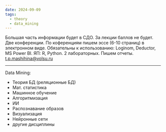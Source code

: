 ```yaml
---
date: 2024-09-09
tags:
  - theory
  - data_mining
---
```

Большая часть информации будет в СДО.
За лекции баллов не будет.
Две конференции. По коференциям пишем эссе (6-10 страниц) в электронном виде.
Обязательны к использованию: Loginom, Deductor, MS Power BI. ЯП: R, Python.
2 лабораторных. Пишем отчеты.
t.p.mashihina@volsu.ru

---
Data Mining:
- Теория БД (реляционные БД)
- Мат. статистика
- Машинное обучение
- Алгоритмизация
- ИИ
- Распознавание образов
- Визуализация
- Нейронные сети
- другие дисциплины

 